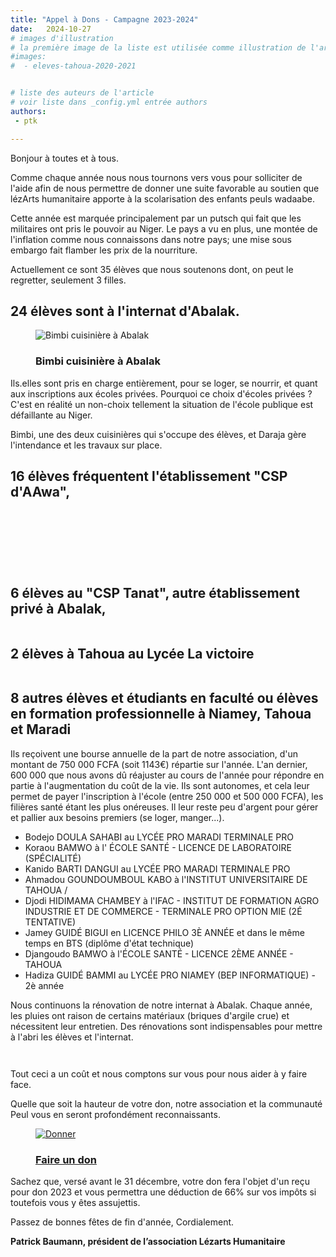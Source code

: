 ```yaml
---
title: "Appel à Dons - Campagne 2023-2024"
date:   2024-10-27
# images d'illustration
# la première image de la liste est utilisée comme illustration de l'article dans les pages de listing.
#images:
#  - eleves-tahoua-2020-2021


# liste des auteurs de l'article
# voir liste dans _config.yml entrée authors
authors:
 - ptk

---
```



Bonjour à toutes et à tous.

Comme chaque année nous nous tournons vers vous pour solliciter de l'aide afin de nous permettre de donner une suite favorable au soutien que lézArts humanitaire apporte à la scolarisation des enfants peuls wadaabe.

Cette année est marquée principalement par un putsch qui fait que les militaires ont pris le pouvoir au Niger.
Le pays a vu en plus, une montée de l'inflation comme nous connaissons dans notre pays;  une mise sous embargo fait flamber les prix de la nourriture. 

Actuellement ce sont 35 élèves que nous soutenons dont, on peut le regretter, seulement 3 filles.

## 24 élèves sont à l'internat d'Abalak.

<div class="row">

<div class="col-sm-4">
<figure class="thumbnail">
<img src="{{ site.baseurl }}/img/actualite/2024/bimbi.png" alt="Bimbi cuisinière à Abalak" class="img-responsive">
<div class="caption">
<h3>Bimbi cuisinière à Abalak</h3>
</div>
</figure>
</div>
<div class="col-sm-8">
Ils.elles sont pris en charge entièrement, pour se loger, se nourrir, et quant aux inscriptions aux écoles privées. Pourquoi ce choix d'écoles privées ? C'est en réalité un non-choix tellement la situation de l'école publique est défaillante au Niger.

Bimbi, une des deux cuisinières qui s'occupe des élèves, et Daraja gère l'intendance et les travaux sur place.
</div>
</div>

## 16 élèves fréquentent l'établissement "CSP d'AAwa",

<div class="col-sm-12">
<figure class="thumbnail">
<img src="{{ site.baseurl }}/img/actualite/2024/eleves-2024-01.png" alt="" class="img-responsive">
</figure>
</div>
<br>
<div class="col-sm-12">
<figure class="thumbnail">
<img src="{{ site.baseurl }}/img/actualite/2024/eleves-2024-02.png" alt="" class="img-responsive">
</figure>
</div>
<br>
<div class="col-sm-12">
<figure class="thumbnail">
<img src="{{ site.baseurl }}/img/actualite/2024/eleves-2024-03.png" alt="" class="img-responsive">
</figure>
</div>

## 6  élèves au "CSP Tanat", autre établissement privé à Abalak,

<div class="col-sm-12">
<figure class="thumbnail">
<img src="{{ site.baseurl }}/img/actualite/2024/eleves-2024-04.png" alt="" class="img-responsive">
</figure>
</div> 

## 2 élèves à Tahoua au Lycée La victoire

<div class="col-sm-12">
<figure class="thumbnail">
<img src="{{ site.baseurl }}/img/actualite/2024/eleves-2024-05.png" alt="" class="img-responsive">
</figure>
</div>

## 8 autres élèves et étudiants en faculté ou élèves en formation professionnelle à Niamey, Tahoua et Maradi

Ils reçoivent une bourse annuelle de la part de notre association, d'un montant de 750 000 FCFA (soit 1143€) répartie sur l'année. L'an dernier, 600 000 que nous avons dû réajuster au cours de l'année pour répondre en partie à l'augmentation du coût de la vie.
Ils sont autonomes, et cela leur permet de payer l'inscription à l'école (entre 250 000 et 500 000 FCFA), les filières santé étant les plus onéreuses. Il leur reste peu d'argent pour gérer et pallier aux besoins premiers (se loger, manger...).

 - Bodejo DOULA SAHABI  au  LYCÉE PRO MARADI TERMINALE PRO
 - Koraou BAMWO à l' ÉCOLE SANTÉ - LICENCE DE LABORATOIRE (SPÉCIALITÉ)
 - Kanido BARTI DANGUI au LYCÉE PRO MARADI TERMINALE PRO
 - Ahmadou GOUNDOUMBOUL KABO à l'INSTITUT UNIVERSITAIRE DE TAHOUA /
 - Djodi HIDIMAMA CHAMBEY à l'IFAC - INSTITUT DE FORMATION AGRO INDUSTRIE ET DE COMMERCE - TERMINALE PRO OPTION MIE (2É TENTATIVE)
 - Jamey GUIDÉ BIGUI en LICENCE PHILO 3È ANNÉE et dans le même temps en BTS  (diplôme d'état technique)
 - Djangoudo BAMWO à l'ÉCOLE SANTÉ - LICENCE 2ÈME ANNÉE - TAHOUA
 - Hadiza GUIDÉ BAMMI au LYCÉE PRO NIAMEY (BEP INFORMATIQUE) - 2è année

Nous continuons la rénovation de notre internat à Abalak.
Chaque année, les pluies ont raison de certains matériaux (briques d'argile crue) et nécessitent leur entretien.
Des rénovations sont indispensables pour mettre à l'abri les élèves et l'internat.

<div class="col-sm-12">
<figure class="thumbnail">
<img src="{{ site.baseurl }}/img/actualite/2024/internat-01.png" alt="" class="img-responsive">
</figure>
</div>
<div class="col-sm-12">
<figure class="thumbnail">
<img src="{{ site.baseurl }}/img/actualite/2024/internat-02.png" alt="" class="img-responsive">
</figure>
</div>

Tout ceci a un coût et nous comptons sur vous pour nous aider à y faire face.

Quelle que soit la hauteur de votre don, notre association et la communauté Peul vous en seront profondément reconnaissants.

<div class="col-sm-4">
<figure class="thumbnail rot1">
<a href="{{ site.baseurl }}/faire-un-don/"><img src="{{ site.baseurl }}/img/home/sourire.jpg" alt="Donner" class="img-responsive"></a>
<div class="caption">
<h3><a href="{{ site.baseurl }}/faire-un-don/" class="btn btn-success btn-lg btn-block">Faire un don
<span class="glyphicon glyphicon-chevron-right" aria-hidden="true"></span>
</a></h3>
</div>
</figure>
</div>

Sachez que, versé avant le 31 décembre, votre don fera l'objet d'un reçu pour don 2023
et vous permettra une déduction de 66% sur vos impôts si toutefois vous y êtes assujettis.

Passez de bonnes fêtes de fin d'année,
Cordialement.

**Patrick Baumann, président de l’association Lézarts Humanitaire**